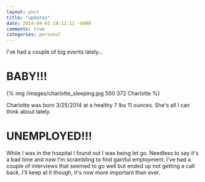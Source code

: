 ```yaml
---
layout: post
title: "updates"
date: 2014-04-01 18:12:11 -0400
comments: true
categories: personal
---
```


I've had a couple of big events lately...

BABY!!!
=======

{% img /images/charlotte_sleeping.jpg 500 372 Charlotte %}

Charlotte was born 3/25/2014 at a healthy 7 lbs 11 ounces. She's all I can think
about lately.

UNEMPLOYED!!!
=============

While I was in the hospital I found out I was being let go. Needless to say it's
a bad time and now I'm scrambling to find gainful employment. I've had a couple
of interviews that seemed to go well but ended up not getting a call back.
I'll keep at it though, it's now more important than ever.

